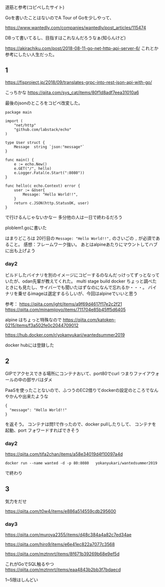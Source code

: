 道筋と参考(コピぺしたサイト)


Goを書いたことはないのでA Tour of Goを少しやって、

https://www.wantedly.com/companies/wantedly/post_articles/115474

DBって書いてるし、目指すはこれなんだろうなぁ(知らんけど)

https://akirachiku.com/post/2018-08-11-go-net-http-api-server-6/
これとか参考にしたい人生だった。

## 1

https://fisproject.jp/2018/09/translates-grpc-into-rest-json-api-with-go/

こっちかな
https://qiita.com/sys_cat/items/80f1d8adf7eea31010a6


最後のjsonのところをコピペ改変した。

```
package main

import (
    "net/http"
    "github.com/labstack/echo"
)

type User struct {
    Message  string `json:"message"`
}

func main() {
    e := echo.New()
    e.GET("/", hello)
    e.Logger.Fatal(e.Start(":8080"))
}

func hello(c echo.Context) error {
    user := &User{
        Message: "Hello World!!",
    }
    return c.JSON(http.StatusOK, user)
}

```

で行けるんじゃないかなー
多分他の人は一日で終わるだろう


ploblem1.goに書いた

はまりどころは
20行目の `Message: "Hello World!!",` のさいごの `,` が必須であること。
感想：フレームワーク強い。
あとはalpineあたりにマウントしてハブに出も上げよう


### day2

ビルドしたバイナリを別のイメージにコピーするのなんだっけってずっとなっていたが、odan先輩が教えてくれた。
multi stage build
docker ちょっと調べたときにも見たし、サイバーでも聞いたはずなのになんで忘れるか・・・。
バイナリを乗せるimageは選定するらしいが、今回はalpineでいいと思う


参考：
https://qiita.com/ight/items/a9f69d4617f17e2c2f21
https://qiita.com/minamijoyo/items/711704e85b45ff5d6405

alpine はちょっと特殊なので
https://qiita.com/katoken-0215/items/f3a502fe0c2044709012


https://hub.docker.com/r/yokanyukari/wantedsummer2019

docker hubには登録した

## 2
GIPでアクセスできる場所にコンテナおいて、port80でcurl
つまりファイアウォールの中の部サバはダメ

PaaSを使ったことないので、ふつうのEC2借りてdockerの設定のところでなんやかんや出来たような

```
{
  "message": "Hello World!!"
}
```
を返そう。
コンテナは問1で作ったので、docker pullしたりして、
コンテナを起動、port フォワードすればできそう

### day2

https://qiita.com/tifa2chan/items/a58e34019d4f10097a4d

```
docker run --name wanted -d -p 80:8080   yokanyukari/wantedsummer2019
```
で終わり


## 3
気力をだせ


https://qiita.com/t0w4/items/e886a514559cdb295600



### day3

https://qiita.com/muroya2355/items/d48c384a4a82c7ed34ae

https://qiita.com/hiro9/items/e6e41ec822a7077c3568

https://qiita.com/mztnnrt/items/8f671b39269b68e9ef5d


これがGoでSQL触るやつ
https://qiita.com/mztnnrt/items/eaa4843b2bb3f7bdaecd


1~5限はしんどい